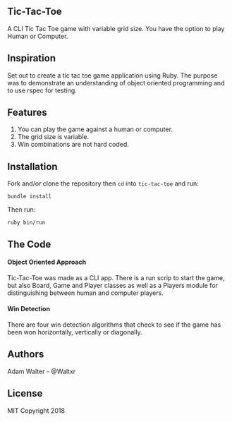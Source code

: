 ## Tic-Tac-Toe

A CLI Tic Tac Toe game with variable grid size. You have the option to play Human or Computer.

## Inspiration

Set out to create a tic tac toe game application using Ruby. The purpose was to demonstrate an understanding of object oriented programming and to use rspec for testing.

## Features

1. You can play the game against a human or computer.
2. The grid size is variable.
3. Win combinations are not hard coded.

## Installation

Fork and/or clone the repository then `cd` into `tic-tac-toe` and run:
```
bundle install
```

Then run:
```
ruby bin/run
```

## The Code

#### Object Oriented Approach

Tic-Tac-Toe was made as a CLI app. There is a run scrip to start the game, but also Board, Game and Player classes as well as a Players module for distinguishing between human and computer players.

#### Win Detection

There are four win detection algorithms that check to see if the game has been won horizontally, vertically or diagonally.

## Authors
Adam Walter - @Waltxr

## License
MIT Copyright 2018

